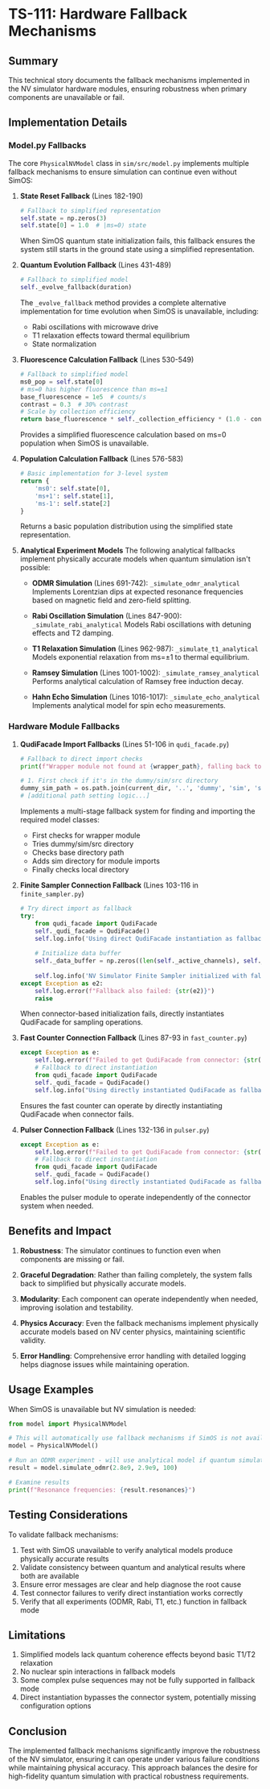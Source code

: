 # TS-111: Hardware Fallback Mechanisms

## Summary
This technical story documents the fallback mechanisms implemented in the NV simulator hardware modules, ensuring robustness when primary components are unavailable or fail.

## Implementation Details

### Model.py Fallbacks
The core `PhysicalNVModel` class in `sim/src/model.py` implements multiple fallback mechanisms to ensure simulation can continue even without SimOS:

1. **State Reset Fallback** (Lines 182-190)
   ```python
   # Fallback to simplified representation
   self.state = np.zeros(3)
   self.state[0] = 1.0  # |ms=0⟩ state
   ```
   When SimOS quantum state initialization fails, this fallback ensures the system still starts in the ground state using a simplified representation.

2. **Quantum Evolution Fallback** (Lines 431-489)
   ```python
   # Fallback to simplified model
   self._evolve_fallback(duration)
   ```
   The `_evolve_fallback` method provides a complete alternative implementation for time evolution when SimOS is unavailable, including:
   - Rabi oscillations with microwave drive
   - T1 relaxation effects toward thermal equilibrium
   - State normalization

3. **Fluorescence Calculation Fallback** (Lines 530-549)
   ```python
   # Fallback to simplified model
   ms0_pop = self.state[0]
   # ms=0 has higher fluorescence than ms=±1
   base_fluorescence = 1e5  # counts/s
   contrast = 0.3  # 30% contrast
   # Scale by collection efficiency
   return base_fluorescence * self._collection_efficiency * (1.0 - contrast * (1.0 - ms0_pop))
   ```
   Provides a simplified fluorescence calculation based on ms=0 population when SimOS is unavailable.

4. **Population Calculation Fallback** (Lines 576-583)
   ```python
   # Basic implementation for 3-level system
   return {
       'ms0': self.state[0],
       'ms+1': self.state[1],
       'ms-1': self.state[2]
   }
   ```
   Returns a basic population distribution using the simplified state representation.

5. **Analytical Experiment Models**
   The following analytical fallbacks implement physically accurate models when quantum simulation isn't possible:
   
   - **ODMR Simulation** (Lines 691-742): `_simulate_odmr_analytical`
     Implements Lorentzian dips at expected resonance frequencies based on magnetic field and zero-field splitting.

   - **Rabi Oscillation Simulation** (Lines 847-900): `_simulate_rabi_analytical`
     Models Rabi oscillations with detuning effects and T2 damping.

   - **T1 Relaxation Simulation** (Lines 962-987): `_simulate_t1_analytical`
     Models exponential relaxation from ms=±1 to thermal equilibrium.

   - **Ramsey Simulation** (Lines 1001-1002): `_simulate_ramsey_analytical`
     Performs analytical calculation of Ramsey free induction decay.

   - **Hahn Echo Simulation** (Lines 1016-1017): `_simulate_echo_analytical`
     Implements analytical model for spin echo measurements.

### Hardware Module Fallbacks

1. **QudiFacade Import Fallbacks** (Lines 51-106 in `qudi_facade.py`)
   ```python
   # Fallback to direct import checks
   print(f"Wrapper module not found at {wrapper_path}, falling back to direct imports")
   
   # 1. First check if it's in the dummy/sim/src directory
   dummy_sim_path = os.path.join(current_dir, '..', 'dummy', 'sim', 'src')
   # [additional path setting logic...]
   ```
   Implements a multi-stage fallback system for finding and importing the required model classes:
   - First checks for wrapper module
   - Tries dummy/sim/src directory
   - Checks base directory path
   - Adds sim directory for module imports
   - Finally checks local directory

2. **Finite Sampler Connection Fallback** (Lines 103-116 in `finite_sampler.py`)
   ```python
   # Try direct import as fallback
   try:
       from qudi_facade import QudiFacade
       self._qudi_facade = QudiFacade()
       self.log.info('Using direct QudiFacade instantiation as fallback')
       
       # Initialize data buffer
       self._data_buffer = np.zeros((len(self._active_channels), self._current_frame_size))
       
       self.log.info('NV Simulator Finite Sampler initialized with fallback')
   except Exception as e2:
       self.log.error(f"Fallback also failed: {str(e2)}")
       raise
   ```
   When connector-based initialization fails, directly instantiates QudiFacade for sampling operations.

3. **Fast Counter Connection Fallback** (Lines 87-93 in `fast_counter.py`)
   ```python
   except Exception as e:
       self.log.error(f"Failed to get QudiFacade from connector: {str(e)}")
       # Fallback to direct instantiation
       from qudi_facade import QudiFacade
       self._qudi_facade = QudiFacade()
       self.log.info("Using directly instantiated QudiFacade as fallback")
   ```
   Ensures the fast counter can operate by directly instantiating QudiFacade when connector fails.

4. **Pulser Connection Fallback** (Lines 132-136 in `pulser.py`)
   ```python
   except Exception as e:
       self.log.error(f"Failed to get QudiFacade from connector: {str(e)}")
       # Fallback to direct instantiation
       from qudi_facade import QudiFacade
       self._qudi_facade = QudiFacade()
       self.log.info("Using directly instantiated QudiFacade as fallback")
   ```
   Enables the pulser module to operate independently of the connector system when needed.

## Benefits and Impact

1. **Robustness**: The simulator continues to function even when components are missing or fail.

2. **Graceful Degradation**: Rather than failing completely, the system falls back to simplified but physically accurate models.

3. **Modularity**: Each component can operate independently when needed, improving isolation and testability.

4. **Physics Accuracy**: Even the fallback mechanisms implement physically accurate models based on NV center physics, maintaining scientific validity.

5. **Error Handling**: Comprehensive error handling with detailed logging helps diagnose issues while maintaining operation.

## Usage Examples

When SimOS is unavailable but NV simulation is needed:

```python
from model import PhysicalNVModel

# This will automatically use fallback mechanisms if SimOS is not available
model = PhysicalNVModel()

# Run an ODMR experiment - will use analytical model if quantum simulation fails
result = model.simulate_odmr(2.8e9, 2.9e9, 100)

# Examine results
print(f"Resonance frequencies: {result.resonances}")
```

## Testing Considerations

To validate fallback mechanisms:

1. Test with SimOS unavailable to verify analytical models produce physically accurate results
2. Validate consistency between quantum and analytical results where both are available
3. Ensure error messages are clear and help diagnose the root cause
4. Test connector failures to verify direct instantiation works correctly
5. Verify that all experiments (ODMR, Rabi, T1, etc.) function in fallback mode

## Limitations

1. Simplified models lack quantum coherence effects beyond basic T1/T2 relaxation
2. No nuclear spin interactions in fallback models
3. Some complex pulse sequences may not be fully supported in fallback mode
4. Direct instantiation bypasses the connector system, potentially missing configuration options

## Conclusion

The implemented fallback mechanisms significantly improve the robustness of the NV simulator, ensuring it can operate under various failure conditions while maintaining physical accuracy. This approach balances the desire for high-fidelity quantum simulation with practical robustness requirements.